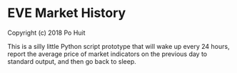 # EVE Market History
Copyright (c) 2018 Po Huit

This is a silly little Python script prototype that will
wake up every 24 hours, report the average price of market
indicators on the previous day to standard output, and then
go back to sleep.
